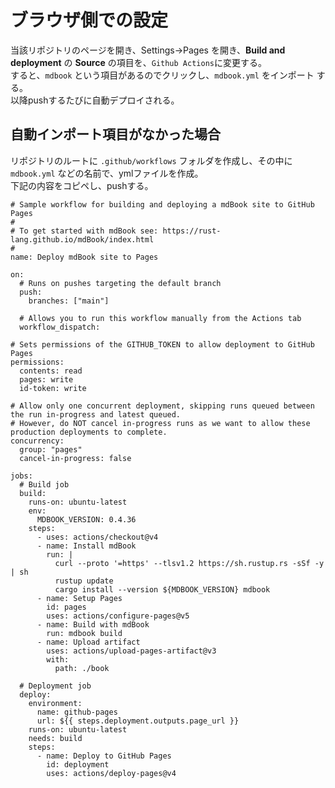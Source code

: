 # ブラウザ側での設定 
当該リポジトリのページを開き、Settings->Pages を開き、**Build and deployment** の **Source** の項目を、`Github Actions`に変更する。  
すると、`mdbook` という項目があるのでクリックし、`mdbook.yml` をインポート
する。  
以降pushするたびに自動デプロイされる。

## 自動インポート項目がなかった場合
リポジトリのルートに `.github/workflows` フォルダを作成し、その中に `mdbook.yml` などの名前で、ymlファイルを作成。  
下記の内容をコピペし、pushする。

```
# Sample workflow for building and deploying a mdBook site to GitHub Pages
#
# To get started with mdBook see: https://rust-lang.github.io/mdBook/index.html
#
name: Deploy mdBook site to Pages

on:
  # Runs on pushes targeting the default branch
  push:
    branches: ["main"]

  # Allows you to run this workflow manually from the Actions tab
  workflow_dispatch:

# Sets permissions of the GITHUB_TOKEN to allow deployment to GitHub Pages
permissions:
  contents: read
  pages: write
  id-token: write

# Allow only one concurrent deployment, skipping runs queued between the run in-progress and latest queued.
# However, do NOT cancel in-progress runs as we want to allow these production deployments to complete.
concurrency:
  group: "pages"
  cancel-in-progress: false

jobs:
  # Build job
  build:
    runs-on: ubuntu-latest
    env:
      MDBOOK_VERSION: 0.4.36
    steps:
      - uses: actions/checkout@v4
      - name: Install mdBook
        run: |
          curl --proto '=https' --tlsv1.2 https://sh.rustup.rs -sSf -y | sh
          rustup update
          cargo install --version ${MDBOOK_VERSION} mdbook
      - name: Setup Pages
        id: pages
        uses: actions/configure-pages@v5
      - name: Build with mdBook
        run: mdbook build
      - name: Upload artifact
        uses: actions/upload-pages-artifact@v3
        with:
          path: ./book

  # Deployment job
  deploy:
    environment:
      name: github-pages
      url: ${{ steps.deployment.outputs.page_url }}
    runs-on: ubuntu-latest
    needs: build
    steps:
      - name: Deploy to GitHub Pages
        id: deployment
        uses: actions/deploy-pages@v4
```
